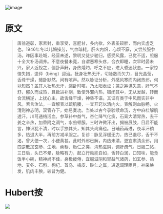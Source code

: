 ![image](https://mmbiz.qpic.cn/mmbiz_jpg/KnkQiaUcAGWt9ib8QwaYtnEicAtq03ibUibaFc44hxeUwS03o6ZPN6JLhPaRgQNhwliaYicGyN6cCKKWS2OKClbeFrmicg/0?wx_fmt=jpeg)

# 原文  
>唐翁道彰，家素封，重享受，喜肥甘，多内欲，外表虽硕胖，而内实虚乏也。1946年冬以儿婚操劳，气血暗耗，肝火内炽，心烦不寐，又尝煎服参汤。昨因事赴城，经营未遂，黎明又徒步驰归，感受风露，已觉不适，煎服十全大补汤调养。不意夜餐未竟，自谓恶寒头疼，合衣即睡，次早时晏未兴，家人近视之，僵卧声鼾，身热燔灼，呼之不应，进入昏迷状态。一家惊惶失措，遣伻（bēng）迎治。抚身壮热无汗，切脉数而欠力，目光晶莹，舌绛干燥，蜷卧默然，间有咳声。然以脉证分析，外感风寒而内闭热邪，何以知然？盖其人壮热无汗，蜷卧时咳，乃太阳表证；兼之筹谋失意，肝气不舒，郁久而成热，且数进补剂，致使外邪内热，锢闭其中，无从发越，转而合流横逆，上扰心主，故舌绛干燥，神昏不语。其证有类于中风而实非中风。若言治法，一宜解表以疏肌腠，一宜开窍以清内火。表解则血脉畅，火清则神志明，双管齐下，始易奏功。当处以古今录验续命汤，方中麻桂解肌透汗，川芎通络活血，参草补中益气，杏仁降气化痰，石膏大清胃热，去干姜之辛热，加香附之调气，水煎顿服。三时许微汗出，揭被展肢，目启不能言，神识犹不清，时以手捺其头，知其头尚痛也。日晡药再进，夜半汗稍多，热退大半，再前方减半服之。复诊：脉见浮缓无力，热已退尽，舌干不渴，曾大便一次，小便黄甚。此时外邪已解，内热未清，更宜肃清余邪，用四逆散加玄参、生地、蒺藜、栀仁之类，清热滋阴，调肝疏气。日服二帖，三日后，头已不晕，脉略有力，起立行动能自如，舌转白润，口知味，能食饭半小碗，精神尚不佳，身极疲倦，宜服滋阴和胃益气诸药，如玄参、熟地、麦冬、石斛、枸杞、首乌、橘皮、砂仁之属，进退调理匝月，神采焕发，肌肉丰腴，较昔为健。

# Hubert按

![](https://upload-images.jianshu.io/upload_images/9738519-0aabc1e8a65f3ac5.png?imageMogr2/auto-orient/strip%7CimageView2/2/w/1240)
